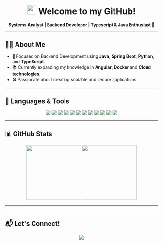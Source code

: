 <h1 align="center">
  <img src="https://emojis.slackmojis.com/emojis/images/1531849430/4246/blob-sunglasses.gif?1531849430" width="30"/>
  Welcome to my GitHub!
</h1>

<p align="center">
  <b>Systems Analyst | Backend Developer | Typescript & Java Enthusiast 🚀</b>
</p>

---

## 👨‍💻 About Me

- 🎯 Focused on Backend Development using **Java**, **Spring Boot**, **Python**, and **TypeScript**.
- 📚 Currently expanding my knowledge in **Angular**, **Docker** and **Cloud technologies**.
- 🛠 Passionate about creating scalable and secure applications.

---

## 🚀 Languages & Tools

<p align="center">
  <img src="https://img.shields.io/badge/-TypeScript-05122A?style=flat&logo=typescript&logoColor=white" />
  <img src="https://img.shields.io/badge/-React-05122A?style=flat&logo=react" />
  <img src="https://img.shields.io/badge/-Java-05122A?style=flat&logo=java" />
  <img src="https://img.shields.io/badge/-Docker-05122A?style=flat&logo=docker" />
  <img src="https://img.shields.io/badge/-Git-05122A?style=flat&logo=git" />
  <img src="https://img.shields.io/badge/-PostgreSQL-05122A?style=flat&logo=postgresql" />
  <img src="https://img.shields.io/badge/-MySQL-05122A?style=flat&logo=mysql" />
  <img src="https://img.shields.io/badge/-Linux-05122A?style=flat&logo=linux" />
  <img src="https://img.shields.io/badge/-Firebase-05122A?style=flat&logo=firebase" />
  <img src="https://img.shields.io/badge/-OracleDB-05122A?style=flat&logo=oracle" />
  <img src="https://img.shields.io/badge/-Visual%20Studio%20Code-05122A?style=flat&logo=visual-studio-code" />
  <img src="https://img.shields.io/badge/-IntelliJ%20IDEA-05122A?style=flat&logo=jetbrains" />
</p>

---

## 📊 GitHub Stats

<p align="center">
  <img height="180em" src="https://github-readme-stats.vercel.app/api?username=thsilvar&show_icons=true&hide_border=true&count_private=true" />
  <img height="180em" src="https://github-readme-stats.vercel.app/api/top-langs/?username=thsilvar&layout=compact&hide_border=true&langs_count=8" />
</p>

---

---

## 📬 Let's Connect!

<p align="center">
  <a href="https://www.linkedin.com/in/thsilvar/">
    <img src="https://img.shields.io/badge/-LinkedIn-0077B5?style=for-the-badge&logo=linkedin&logoColor=white"/>
  </a>
</p>

